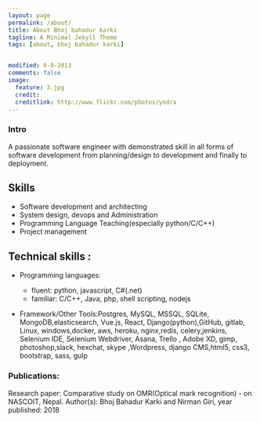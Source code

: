 ```yaml
---
layout: page
permalink: /about/
title: About Bhoj bahadur karki
tagline: A Minimal Jekyll Theme
tags: [about, bhoj bahadur karki]


modified: 9-9-2013
comments: false
image:
  feature: 3.jpg
  credit: 
  creditlink: http://www.flickr.com/photos/yndra
---
```


### Intro
A passionate software engineer with demonstrated skill in all forms of software development from planning/design to development and finally to deployment.



## Skills 
- Software development and architecting   
- System design, devops and Administration
- Programming Language Teaching(especially python/C/C++)  
- Project management    

## Technical skills :
- Programming languages​:
  - fluent: ​python, javascript, C#(.net)
  - familiar: C/C++, ​Java, php, shell scripting, nodejs

- Framework/Other Tools:​​Postgres, MySQL, MSSQL, SQLite, MongoDB,elasticsearch, Vue.js, React, Django(python),GitHub, gitlab,​Linux, windows​,docker, aws,      heroku, nginx,redis, celery​, ​jenkins,​Selenium IDE, Selenium Webdriver,
  ​Asana, Trello​ , Adobe XD, gimp, photoshop​,slack, hexchat, skype​ ,​Wordpress, django CMS​,html5, css3, bootstrap, sass, gulp​ 


### Publications:
Research paper: Comparative study on OMR(Optical mark recognition) - on NASCOIT, Nepal. Author(s): Bhoj Bahadur Karki and Nirman Giri, year published: 2018